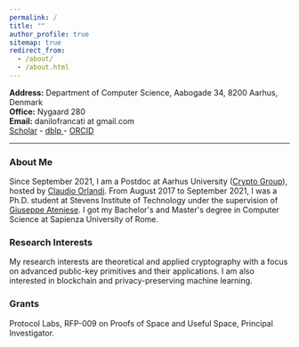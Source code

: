 ```yaml
---
permalink: /
title: ""
author_profile: true
sitemap: true
redirect_from: 
  - /about/
  - /about.html
---
```


**Address:** Department of Computer Science, Aabogade 34, 8200 Aarhus, Denmark  
**Office:** Nygaard 280    
**Email:** danilofrancati at gmail.com\
<a href="https://scholar.google.com/citations?user=eeuQ0a0AAAAJ&hl=en"><i class="ai ai-google-scholar ai-lg"></i> Scholar</a> - 
<a href="https://dblp.org/pid/231/4539.html"><i class="ai ai-dblp ai-lg"></i> dblp </a> - 
<a href="http://orcid.org/0000-0002-4639-0636"><span style="color: #b2c046;"><i class="ai ai-orcid ai-lg"></i></span> ORCID</a>

---

### About Me ###
<!-- Since April 2024, I am a Postdoc at George Mason University. -->
<!-- Prior to this, I was a Postdoc at Aarhus University -->
Since September 2021, I am a Postdoc at Aarhus University ([Crypto Group](https://users-cs.au.dk/orlandi/cryptogroup/)), hosted by [Claudio Orlandi](https://cs.au.dk/~orlandi/).
From August 2017 to September 2021, I was a Ph.D. student at Stevens Institute of Technology under the supervision of [Giuseppe Ateniese](https://ateniese.github.io).
I got my Bachelor's and Master's degree in Computer Science at Sapienza University of Rome.

<!-- For a detailed CV, feel free to reach me via email. -->


### Research Interests ###
My research interests are theoretical and applied cryptography with a focus on advanced public-key primitives and their applications.
I am also interested in blockchain and privacy-preserving machine learning.

### Grants ###

Protocol Labs, RFP-009 on Proofs of Space and Useful Space, Principal Investigator.

<!-- # News # -->

<!-- - I will serve on the PC of [DLT 2024](). -->

<!-- - Our paper ***Non-malleable Fuzzy Extractors*** has been accepted at ACNS 2024! -->

<!-- - Our [paper](https://arxiv.org/abs/2311.04378) on the ***"Impossibility of Strong Watermarking for Generative Models"*** is out! Check also this [post](https://www.harvard.edu/kempner-institute/2023/11/09/watermarking-in-the-sand/)!  -->
